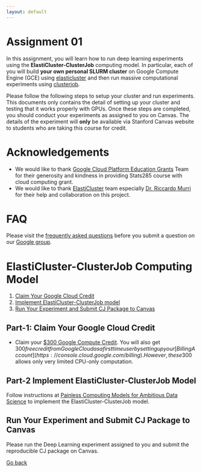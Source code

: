 ```yaml
---
layout: default 
---
```



# Assignment 01

In this assignment, you will learn how to run deep learning experiments using the **ElastiCluster-ClusterJob** computing model. In particular, each of you will build **your own personal SLURM cluster** on Google Compute Engine (GCE) using [elasticluster](https://gc3-uzh-ch.github.io/elasticluster/) and then run massive computational experiments using [clusterjob](http://clusterjob.org). 

Please follow the following steps to setup your cluster and run experiments. This documents only contains the detail of setting up your cluster and testing that it works properly with GPUs. Once these steps are completed, you should conduct your experiments as assigned to you on Canvas. The details of the experiment will **only** be available via Stanford Canvas website to students who are taking this course for credit.    

# Acknowledgements
* We would like to thank [Google Cloud Platform Education Grants](https://cloud.google.com/edu/) Team for their generosity and kindness in providing Stats285 course with cloud computing grant.
* We would like to thank [ElastiCluster](http://elasticluster.readthedocs.io/en/latest/) team especially [Dr. Riccardo Murri](https://www.gc3.uzh.ch/people/rm/) for their help and collaboration on this project.



# FAQ 
Please visit the [frequently asked questions](faq) before you submit a question on our [Google group](https://groups.google.com/forum/#!forum/clusterjob).



# ElastiCluster-ClusterJob Computing Model


1. [Claim Your Google Cloud Credit](#part-1-claim-your-google-cloud-credit)      
2. [Implement ElastiCluster-ClusterJob model](#part-2-implement-elasticluster-clusterjob-model)   
3. [Run Your Experiment and Submit CJ Package to Canvas](#part-3-run-your-experiment-and-submit-cj-package-to-canvas)      



## Part-1: Claim Your Google Cloud Credit

* Claim your [$300 Google Compute Credit](https://canvas.stanford.edu/courses/89001/discussion_topics/277314). You will also get $300 free credit from Google Cloud as a first time user by setting up your [Billing Account](https://console.cloud.google.com/billing). However, these 300$ allows only very limited CPU-only computation.

	
## Part-2 Implement ElastiCluster-ClusterJob Model

Follow instructions at [Painless Computing Models for Ambitious Data Science](https://monajemi.github.io/datascience/pages/painless-computing-models) to implement the ElastiCluster-ClusterJob model.


## Run Your Experiment and Submit CJ Package to Canvas

Please run the Deep Learning experiment assigned to you and submit the reproducible CJ package on Canvas.

[Go back](../../../assignments)
